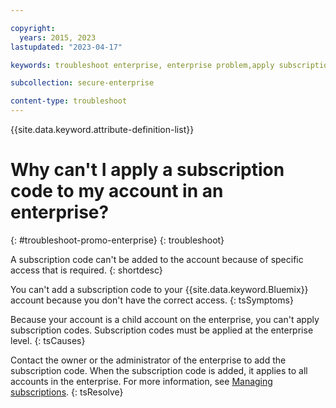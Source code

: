 ```yaml
---

copyright:
  years: 2015, 2023
lastupdated: "2023-04-17"

keywords: troubleshoot enterprise, enterprise problem,apply subscription, enterprise subscription

subcollection: secure-enterprise

content-type: troubleshoot
---
```


{{site.data.keyword.attribute-definition-list}}


# Why can't I apply a subscription code to my account in an enterprise?
{: #troubleshoot-promo-enterprise}
{: troubleshoot}

A subscription code can't be added to the account because of specific access that is required.
{: shortdesc}

You can't add a subscription code to your {{site.data.keyword.Bluemix}} account because you don't have the correct access.
{: tsSymptoms}

Because your account is a child account on the enterprise, you can't apply subscription codes. Subscription codes must be applied at the enterprise level.
{: tsCauses}

Contact the owner or the administrator of the enterprise to add the subscription code. When the subscription code is added, it applies to all accounts in the enterprise. For more information, see [Managing subscriptions](/docs/billing-usage?topic=billing-usage-subscriptions).
{: tsResolve}
